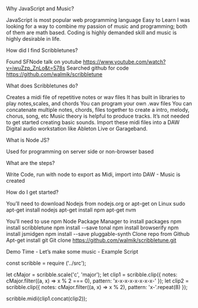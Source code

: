 Why JavaScript and Music?

JavaScript is most popular web programming language
Easy to Learn
I was looking for a way to combine my passion of music and programming; both of them are math based. 
Coding is highly demanded skill and music is highly desirable in life.

How did I find Scribbletunes?

Found SFNode talk on youtube
https://www.youtube.com/watch?v=iwuZzp_ZnLo&t=578s
Searched github for code
https://github.com/walmik/scribbletune

What does Scribbletunes do?

Creates a midi file of repetitive notes or wav files
It has built in libraries to play notes,scales, and chords
You can program your own .wav files
You can concatenate multiple notes, chords, files together to create a intro, melody, chorus, song, etc
Music theory is helpful to produce tracks. It’s not needed to get started creating basic sounds.
Import these midi files into a DAW Digital audio workstation like Ableton Live or Garageband.

What is Node JS?

Used for programming on server side or non-browser based

What are the steps?

Write Code, run with node to export as Midi, import into DAW - Music is created

How do I get started?

You’ll need to download Nodejs from nodejs.org or apt-get on Linux
        sudo apt-get install nodejs
        apt-get install npm
        apt-get nvm

You’ll need to use npm Node Package Manager to install packages 
        npm install scribbletune
        npm install --save tonal
        npm install browserify
        npm install jsmidgen
        npm install --save pluggable-synth
Clone repo from Github
        Apt-get install git
        Git clone https://github.com/walmik/scribbletune.git

Demo Time - Let’s make some music - Example Script

const scribble = require ('../src');

let cMajor = scribble.scale('c', 'major');
let clip1 = scribble.clip({
        notes: cMajor.filter((a, x) => x % 2 === 0),
        pattern: 'x-x-x-x-x-x-x-x-'
});
let clip2 = scribble.clip({
        notes: cMajor.filter((a, x) => x % 2),
        pattern: 'x-'.repeat(8)
});

scribble.midi(clip1.concat(clip2));









